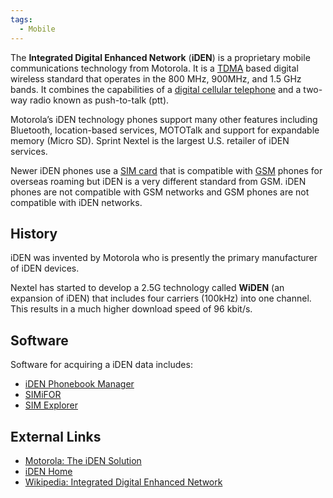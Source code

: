 ```yaml
---
tags:
  - Mobile
---
```

The **Integrated Digital Enhanced Network** (**iDEN**) is a proprietary mobile
communications technology from Motorola. It is a [TDMA](tdma.md) based digital
wireless standard that operates in the 800 MHz, 900MHz, and 1.5 GHz bands. It
combines the capabilities of a [digital cellular telephone](cell_phones.md) and
a two-way radio known as push-to-talk (ptt).

Motorola’s iDEN technology phones support many other features including
Bluetooth, location-based services, MOTOTalk and support for expandable memory
(Micro SD). Sprint Nextel is the largest U.S. retailer of iDEN services.

Newer iDEN phones use a [SIM card](sim_cards.md) that is compatible with
[GSM](gsm.md) phones for overseas roaming but iDEN is a very different standard
from GSM. iDEN phones are not compatible with GSM networks and GSM phones are
not compatible with iDEN networks.

## History

iDEN was invented by Motorola who is presently the primary manufacturer of iDEN
devices.

Nextel has started to develop a 2.5G technology called **WiDEN** (an expansion
of iDEN) that includes four carriers (100kHz) into one channel. This results in
a much higher download speed of 96 kbit/s.

## Software

Software for acquiring a iDEN data includes:

* [iDEN Phonebook Manager](iden_phonebook_manager.md)
* [SIMiFOR](simifor.md)
* [SIM Explorer](sim_explorer.md)

## External Links

* [Motorola: The iDEN Solution](https://www.motorola.com/us/error)
* [iDEN Home](https://www.motorola.com/us/error)
* [Wikipedia: Integrated Digital Enhanced Network](https://en.wikipedia.org/wiki/Integrated_Digital_Enhanced_Network)
